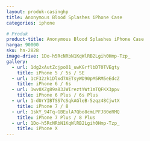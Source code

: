 ```yaml
---
layout: produk-casinghp
title: Anonymous Blood Splashes iPhone Case
categories: iphone

# Produk
product-title: Anonymous Blood Splashes iPhone Case
harga: 90000
sku: hn-2828
image-drive: 1Do-h5RcNRbN1KqWlRB2Lgih0Hmp-Tzp_
gallery:
  - url: 1dg2xAutZcjpoO1_uwKGrflbDT0TVEgty
    title: iPhone 5 / 5s / SE
  - url: 1cF32zk1Dlxd7AETsyWD90pM5RM5eEdcZ
    title: iPhone 6 / 6s
  - url: 1wv0XZg89a83JWIreztYWt1mTQFKX3ppv
    title: iPhone 6 Plus / 6s Plus
  - url: 1-dUrYIBTSS7cSqkAGleB-5zqz48CjwtX
    title: iPhone 7 / 8
  - url: 1skY_94Tq-GBEulA7Qbo8cmLPFJ80eRMQ
    title: iPhone 7 Plus / 8 Plus
  - url: 1Do-h5RcNRbN1KqWlRB2Lgih0Hmp-Tzp_
    title: iPhone X
---
```

